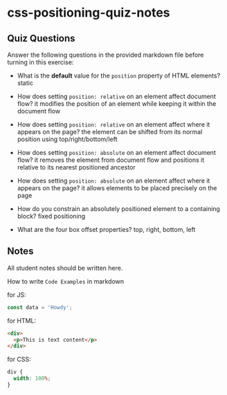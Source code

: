 # css-positioning-quiz-notes

## Quiz Questions

Answer the following questions in the provided markdown file before turning in this exercise:

- What is the **default** value for the `position` property of HTML elements?
  static

- How does setting `position: relative` on an element affect document flow?
  it modifies the position of an element while keeping it within the document flow

- How does setting `position: relative` on an element affect where it appears on the page?
  the element can be shifted from its normal position using top/right/bottom/left

- How does setting `position: absolute` on an element affect document flow?
  it removes the element from document flow and positions it relative to its nearest positioned ancestor

- How does setting `position: absolute` on an element affect where it appears on the page?
  it allows elements to be placed precisely on the page

- How do you constrain an absolutely positioned element to a containing block?
  fixed positioning

- What are the four box offset properties?
  top, right, bottom, left

## Notes

All student notes should be written here.

How to write `Code Examples` in markdown

for JS:

```javascript
const data = 'Howdy';
```

for HTML:

```html
<div>
  <p>This is text content</p>
</div>
```

for CSS:

```css
div {
  width: 100%;
}
```
